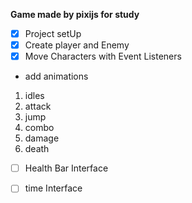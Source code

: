 **Game made by pixijs for study**

- [x] Project setUp
- [x] Create player and Enemy
- [x] Move Characters with Event Listeners
- add animations
1. idles
2. attack
3. jump
4. combo
5. damage
6. death
- [ ] Health Bar Interface 
- [ ] time Interface 



